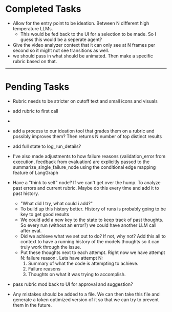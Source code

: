 # Completed Tasks

- Allow for the entry point to be ideation. Between N different high temperature LLMs.
  - This would be fed back to the UI for a selection to be made. So I guess this would be a seperate agent?
- Give the video analyzer context that it can only see at N frames per second so it might not see transitions as well.
- we should pass in what should be animated. Then make a specific rubric based on that.

---

# Pending Tasks
- Rubric needs to be stricter on cutoff text and small icons and visuals

- add rubric to first call
- 
- add a process to our ideation tool that grades them on a rubric and possibly improves them? Then returns N number of top distinct results

- add full state to log_run_details?

- I've also made adjustments to how failure reasons (validation_error from execution, feedback from evaluation) are explicitly passed to the summarize_single_failure_node using the conditional edge mapping feature of LangGraph
- Have a "think to self" node? If we can't get over the hump. To analyze past errors and current rubric. Maybe do this every time and add it to past history.
  - "What did I try, what could i add?"
  - To build up this history better. History of runs is probably going to be key to get good results
  - We could add a new key to the state to keep track of past thoughts. So every run (without an error?) we could have another LLM call after eval.
  - Did we achieve what we set out to do? If not, why not? Add this all to context to have a running history of the models thoughts so it can truly work through the issue.
  - Put these thoughts next to each attempt. Right now we have attempt N: failure reason:. Lets have attempt N:
    1. Summary of what the code is attempting to achieve.
    2. Failure reasons
    3. Thoughts on what it was trying to accomplish.
- pass rubric mod back to UI for approval and suggestion?
- Any mistakes should be added to a file. We can then take this file and generate a token optimized version of it so that we can try to prevent them in the future.